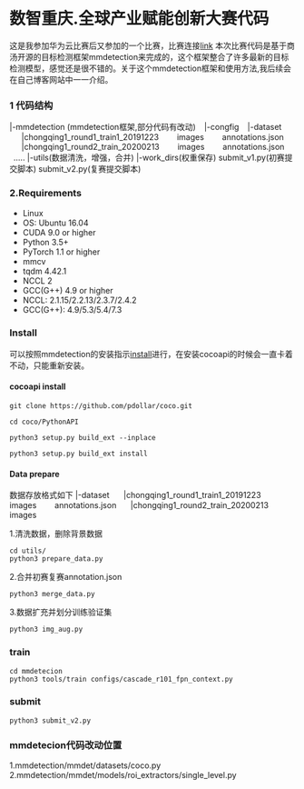 # 数智重庆.全球产业赋能创新大赛代码

这是我参加华为云比赛后又参加的一个比赛，比赛连接[link](https://tianchi.aliyun.com/competition/entrance/231763/introduction)
本次比赛代码是基于商汤开源的目标检测框架mmdetection来完成的，这个框架整合了许多最新的目标检测模型，感觉还是很不错的。关于这个mmdetection框架和使用方法,我后续会在自己博客网站中一一介绍。
### 1 代码结构
|-mmdetection (mmdetection框架,部分代码有改动)
&ensp;  |-congfig
&ensp; |-dataset
&ensp;&ensp;&ensp;|chongqing1_round1_train1_20191223
&ensp;&ensp;&ensp;&ensp;images
&ensp;&ensp;&ensp;&ensp;annotations.json
&ensp;&ensp;&ensp;|chongqing1_round2_train_20200213
&ensp;&ensp;&ensp;&ensp;images
&ensp;&ensp;&ensp;&ensp;annotations.json
&ensp;.....
|-utils(数据清洗，增强，合并)
|-work_dirs(权重保存)
submit_v1.py(初赛提交脚本)
submit_v2.py(复赛提交脚本)

### 2.Requirements
* Linux
* OS: Ubuntu 16.04
* CUDA 9.0 or higher
* Python 3.5+ 
* PyTorch 1.1 or higher
* mmcv
* tqdm 4.42.1
* NCCL 2
* GCC(G++) 4.9 or higher
* NCCL: 2.1.15/2.2.13/2.3.7/2.4.2
* GCC(G++): 4.9/5.3/5.4/7.3

### Install
可以按照mmdetection的安装指示[install](https://github.com/open-mmlab/mmdetection/blob/master/docs/INSTALL.md)进行，在安装cocoapi的时候会一直卡着不动，只能重新安装。

#### cocoapi install
```
git clone https://github.com/pdollar/coco.git

cd coco/PythonAPI

python3 setup.py build_ext --inplace

python3 setup.py build_ext install
```
#### Data prepare
数据存放格式如下
|-dataset
&ensp;&ensp;&ensp;|chongqing1_round1_train1_20191223
&ensp;&ensp;&ensp;&ensp;images
&ensp;&ensp;&ensp;&ensp;annotations.json
&ensp;&ensp;&ensp;|chongqing1_round2_train_20200213
&ensp;&ensp;&ensp;&ensp;images

1.清洗数据，删除背景数据
```
cd utils/
python3 prepare_data.py
```
2.合并初赛复赛annotation.json
```
python3 merge_data.py
```
3.数据扩充并划分训练验证集
```
python3 img_aug.py
```

### train
```
cd mmdetecion
python3 tools/train configs/cascade_r101_fpn_context.py
```
### submit 
```
python3 submit_v2.py
```
### mmdetecion代码改动位置
1.mmdetection/mmdet/datasets/coco.py
2.mmdetection/mmdet/models/roi_extractors/single_level.py
